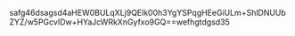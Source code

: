 safg46dsagsd4aHEW0BULqXLj9QElk00h3YgYSPqgHEeGiULm+ShlDNUUbZYZ/w5PGcvIDw+HYaJcWRkXnGyfxo9GQ==wefhgtdgsd35
